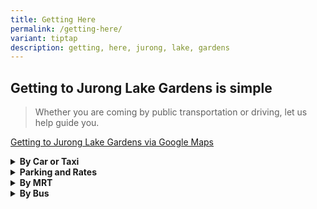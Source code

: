 ```yaml
---
title: Getting Here
permalink: /getting-here/
variant: tiptap
description: getting, here, jurong, lake, gardens
---
```

<h2>Getting to <strong>Jurong Lake Gardens</strong> is simple</h2>
<blockquote>
<p>Whether you are coming by public transportation or driving, let us help
guide you.</p>
</blockquote>
<p><a href="https://maps.app.goo.gl/5ZANmXsGgqX81bei7" rel="noopener nofollow" target="_blank">Getting to Jurong Lake Gardens via Google Maps</a>
</p>
<p></p>
<p></p>
<div data-type="detailGroup" class="isomer-accordion isomer-accordion-white">
<details class="isomer-details">
<summary><strong>By Car or Taxi</strong>
</summary>
<div data-type="detailsContent" class="isomer-details-content">
<p></p>
<p><strong><u>From Pan Island Expressway (PIE) towards Jurong</u></strong>
</p>
<ul data-tight="true" class="tight">
<li>
<p>Take Exit 31</p>
</li>
<li>
<p>Turn Left onto Jurong Town Hall Road</p>
</li>
<li>
<p>Turn Right onto Boon Lay Way</p>
</li>
<li>
<p>Turn Left onto Yuan Ching Road</p>
</li>
</ul>
<p></p>
<p><strong><u>From Ayer Rajah Expressway (AYE) towards Jurong</u></strong>
</p>
<ul data-tight="true" class="tight">
<li>
<p>Take Exit 15A onto Jln. Ahmad Ibrahim</p>
</li>
<li>
<p>Turn Right onto Corporation Road</p>
</li>
<li>
<p>Turn Right onto Jln. Ahmad Ibrahim</p>
</li>
<li>
<p>Turn Left onto Yuan Ching Road</p>
</li>
</ul>
<p></p>
</div>
</details>
<details class="isomer-details">
<summary><strong>Parking and Rates</strong>
</summary>
<div data-type="detailsContent" class="isomer-details-content">
<table style="minWidth: 100px">
<colgroup>
<col>
<col>
<col>
<col>
</colgroup>
<tbody>
<tr>
<th rowspan="1" colspan="1">
<p>Carpark</p>
</th>
<th rowspan="1" colspan="1">
<p>Directions</p>
</th>
<th rowspan="1" colspan="1">
<p>Parking Lots</p>
</th>
<th rowspan="1" colspan="1">
<p>Nearest Attractions</p>
</th>
</tr>
<tr>
<td rowspan="1" colspan="1">
<p>North Carpark</p>
</td>
<td rowspan="1" colspan="1">
<p>Turn in at Chinese Garden Road</p>
</td>
<td rowspan="1" colspan="1">
<p>Car Lots: 173</p>
<p>Handicap Lots: 2</p>
<p>Motorcycle Lots: 15</p>
</td>
<td rowspan="1" colspan="1">
<p></p>
</td>
</tr>
<tr>
<td rowspan="1" colspan="1">
<p>South Carpark</p>
</td>
<td rowspan="1" colspan="1">
<p>Turn in at Japanese Garden Road</p>
</td>
<td rowspan="1" colspan="1">
<p>Car Lots: 173</p>
<p>Handicap Lots: 2</p>
<p>Motorcycle Lots: 15</p>
</td>
<td rowspan="1" colspan="1">
<p></p>
</td>
</tr>
</tbody>
</table>
<p></p>
<p>Parking Charges</p>
<p></p>
</div>
</details>
<details class="isomer-details">
<summary><strong>By MRT</strong>
</summary>
<div data-type="detailsContent" class="isomer-details-content">
<p></p>
<p><strong><u>From Lakeside MRT Station (EW26)</u></strong>
</p>
<ul data-tight="true" class="tight">
<li>
<p>To entrance at Lakeside Plaza (3-min walk)</p>
</li>
<li>
<p>To information counter at Entrance Pavilion (12-min walk)</p>
</li>
</ul>
<p><strong>Embed</strong>
</p>
<p><code>https://www.youtube.com/embed/ja8JB2vCY80?si=aAb0shh5w6f6MCNp</code>
</p>
<p></p>
<p><strong><u>From Chinese Garden MRT Station (EW25)</u></strong>
</p>
<ul data-tight="true" class="tight">
<li>
<p>To entrance at Chinese Garden Bridge (5-min walk)</p>
</li>
<li>
<p>To information counter at Pagoda Plaza (8-min walk)</p>
</li>
</ul>
<p></p>
<p><strong><u>From Jurong East MRT Station (NS1/EW24)</u></strong>
</p>
<ul data-tight="true" class="tight">
<li>
<p>To entrance at Japanese Garden Bridge (20-min walk)</p>
</li>
<li>
<p>To information counter at Water Lily Pavilion (23-min walk)</p>
</li>
</ul>
</div>
</details>
<details class="isomer-details">
<summary><strong>By Bus</strong>
</summary>
<div data-type="detailsContent" class="isomer-details-content">
<p></p>
<p><strong><u>Along Boon Lay Way</u></strong>
</p>
<p>180, 335</p>
<p></p>
<p><strong><u>Along Yuan Ching Rd</u></strong>
</p>
<p>49, 154, 240, 246</p>
<p></p>
<p><strong><u>Along Jurong Town Hall Rd</u></strong>
</p>
<p>66, 178, 198, 335</p>
</div>
</details>
</div>
<h4></h4>
<p></p>
<p></p>